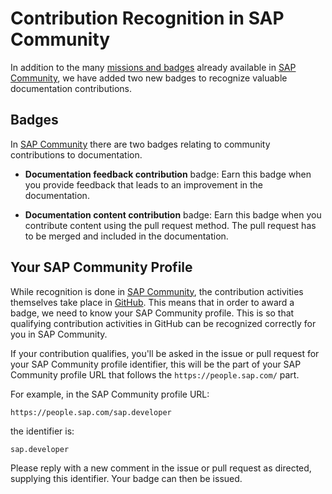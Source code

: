# Contribution Recognition in SAP Community

In addition to the many [missions and badges][missions-badges] already available in [SAP Community][sap-community], we have added two new badges to recognize valuable documentation contributions.

## Badges

In [SAP Community][sap-community] there are two badges relating to community contributions to documentation.

* **Documentation feedback contribution** badge: Earn this badge when you provide feedback that leads to an improvement in the documentation.

* **Documentation content contribution** badge: Earn this badge when you contribute content using the pull request method. The pull request has to be merged and included in the documentation.

## Your SAP Community Profile

While recognition is done in [SAP Community][sap-community], the contribution activities themselves take place in [GitHub](https://github.com/SAP-docs). This means that in order to award a badge, we need to know your SAP Community profile. This is so that qualifying contribution activities in GitHub can be recognized correctly for you in SAP Community.

If your contribution qualifies, you'll be asked in the issue or pull request for your SAP Community profile identifier, this will be the part of your SAP Community profile URL that follows the `https://people.sap.com/` part.

For example, in the SAP Community profile URL:

`https://people.sap.com/sap.developer`

the identifier is:

`sap.developer`

Please reply with a new comment in the issue or pull request as directed, supplying this identifier. Your badge can then be issued.

[sap-community]: https://community.sap.com
[missions-badges]: https://community.sap.com/resources/missions-badges
